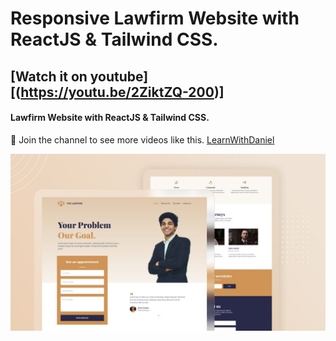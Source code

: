 # Responsive Lawfirm Website with ReactJS & Tailwind CSS.



## [Watch it on youtube][(https://youtu.be/2ZiktZQ-200)]

#### Lawfirm Website with ReactJS & Tailwind CSS.


💙 Join the channel to see more videos like this. [LearnWithDaniel](https://www.youtube.com/@learnwithdanial417)

![preview img](/lawfirm.jpg)
